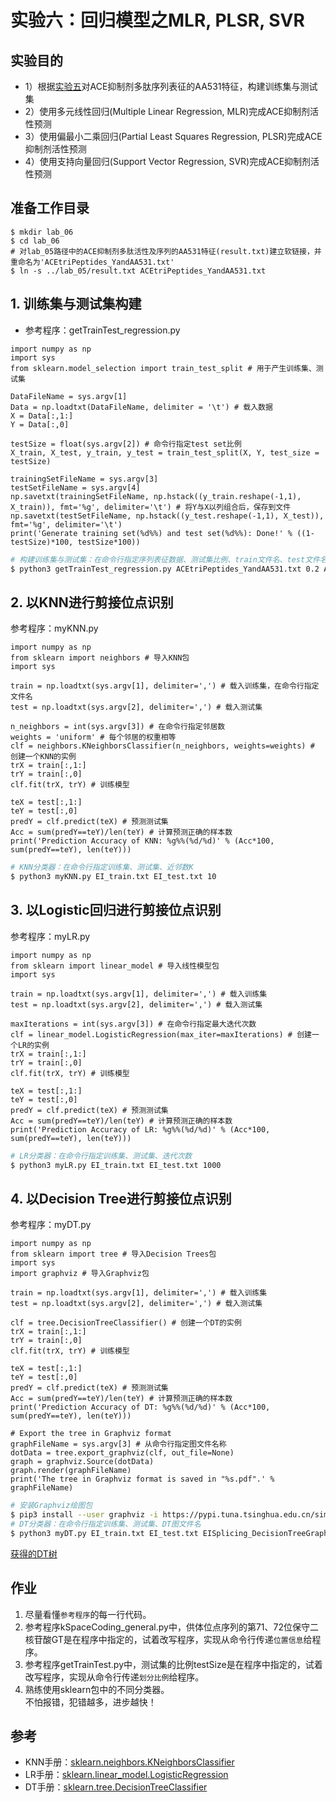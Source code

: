 # 实验六：回归模型之MLR, PLSR, SVR

## 实验目的
* 1）根据[实验五](https://github.com/ZhijunBioinf/Pattern-Recognition-and-Prediction/blob/master/Lab5_PeptideSequencesCoding/sequence_coding2.md)对ACE抑制剂多肽序列表征的AA531特征，构建训练集与测试集
* 2）使用多元线性回归(Multiple Linear Regression, MLR)完成ACE抑制剂活性预测
* 3）使用偏最小二乘回归(Partial Least Squares Regression, PLSR)完成ACE抑制剂活性预测
* 4）使用支持向量回归(Support Vector Regression, SVR)完成ACE抑制剂活性预测

## 准备工作目录
```
$ mkdir lab_06
$ cd lab_06
# 对lab_05路径中的ACE抑制剂多肽活性及序列的AA531特征(result.txt)建立软链接，并重命名为'ACEtriPeptides_YandAA531.txt'
$ ln -s ../lab_05/result.txt ACEtriPeptides_YandAA531.txt
```

## 1. 训练集与测试集构建
* 参考程序：getTrainTest_regression.py
```python3
import numpy as np
import sys
from sklearn.model_selection import train_test_split # 用于产生训练集、测试集

DataFileName = sys.argv[1]
Data = np.loadtxt(DataFileName, delimiter = '\t') # 载入数据
X = Data[:,1:]
Y = Data[:,0]

testSize = float(sys.argv[2]) # 命令行指定test set比例
X_train, X_test, y_train, y_test = train_test_split(X, Y, test_size = testSize)

trainingSetFileName = sys.argv[3]
testSetFileName = sys.argv[4]
np.savetxt(trainingSetFileName, np.hstack((y_train.reshape(-1,1), X_train)), fmt='%g', delimiter='\t') # 将Y与X以列组合后，保存到文件
np.savetxt(testSetFileName, np.hstack((y_test.reshape(-1,1), X_test)), fmt='%g', delimiter='\t')
print('Generate training set(%d%%) and test set(%d%%): Done!' % ((1-testSize)*100, testSize*100))
```

```bash
# 构建训练集与测试集：在命令行指定序列表征数据、测试集比例、train文件名、test文件名
$ python3 getTrainTest_regression.py ACEtriPeptides_YandAA531.txt 0.2 ACE_train.txt ACE_test.txt
```

## 2. 以KNN进行剪接位点识别
参考程序：myKNN.py
```python3
import numpy as np
from sklearn import neighbors # 导入KNN包
import sys

train = np.loadtxt(sys.argv[1], delimiter=',') # 载入训练集，在命令行指定文件名
test = np.loadtxt(sys.argv[2], delimiter=',') # 载入测试集

n_neighbors = int(sys.argv[3]) # 在命令行指定邻居数
weights = 'uniform' # 每个邻居的权重相等
clf = neighbors.KNeighborsClassifier(n_neighbors, weights=weights) # 创建一个KNN的实例
trX = train[:,1:]
trY = train[:,0]
clf.fit(trX, trY) # 训练模型

teX = test[:,1:]
teY = test[:,0]
predY = clf.predict(teX) # 预测测试集
Acc = sum(predY==teY)/len(teY) # 计算预测正确的样本数
print('Prediction Accuracy of KNN: %g%%(%d/%d)' % (Acc*100, sum(predY==teY), len(teY)))
```

```bash
# KNN分类器：在命令行指定训练集、测试集、近邻数K
$ python3 myKNN.py EI_train.txt EI_test.txt 10
```

## 3. 以Logistic回归进行剪接位点识别
参考程序：myLR.py
```python3
import numpy as np
from sklearn import linear_model # 导入线性模型包
import sys

train = np.loadtxt(sys.argv[1], delimiter=',') # 载入训练集
test = np.loadtxt(sys.argv[2], delimiter=',') # 载入测试集

maxIterations = int(sys.argv[3]) # 在命令行指定最大迭代次数
clf = linear_model.LogisticRegression(max_iter=maxIterations) # 创建一个LR的实例
trX = train[:,1:]
trY = train[:,0]
clf.fit(trX, trY) # 训练模型

teX = test[:,1:]
teY = test[:,0]
predY = clf.predict(teX) # 预测测试集
Acc = sum(predY==teY)/len(teY) # 计算预测正确的样本数
print('Prediction Accuracy of LR: %g%%(%d/%d)' % (Acc*100, sum(predY==teY), len(teY)))
```

```bash
# LR分类器：在命令行指定训练集、测试集、迭代次数
$ python3 myLR.py EI_train.txt EI_test.txt 1000
```

## 4. 以Decision Tree进行剪接位点识别
参考程序：myDT.py
```python3
import numpy as np
from sklearn import tree # 导入Decision Trees包
import sys
import graphviz # 导入Graphviz包

train = np.loadtxt(sys.argv[1], delimiter=',') # 载入训练集
test = np.loadtxt(sys.argv[2], delimiter=',') # 载入测试集

clf = tree.DecisionTreeClassifier() # 创建一个DT的实例
trX = train[:,1:]
trY = train[:,0]
clf.fit(trX, trY) # 训练模型

teX = test[:,1:]
teY = test[:,0]
predY = clf.predict(teX) # 预测测试集
Acc = sum(predY==teY)/len(teY) # 计算预测正确的样本数
print('Prediction Accuracy of DT: %g%%(%d/%d)' % (Acc*100, sum(predY==teY), len(teY)))

# Export the tree in Graphviz format
graphFileName = sys.argv[3] # 从命令行指定图文件名称
dotData = tree.export_graphviz(clf, out_file=None)
graph = graphviz.Source(dotData)
graph.render(graphFileName)
print('The tree in Graphviz format is saved in "%s.pdf".' % graphFileName)
```

```bash
# 安装Graphviz绘图包
$ pip3 install --user graphviz -i https://pypi.tuna.tsinghua.edu.cn/simple
# DT分类器：在命令行指定训练集、测试集、DT图文件名
$ python3 myDT.py EI_train.txt EI_test.txt EISplicing_DecisionTreeGraph
```
[获得的DT树](https://github.com/ZhijunBioinf/Pattern-Recognition-and-Prediction/blob/master/Lab3_Classifiers_KNN-LR-DT/EISplicing_DecisionTreeGraph.pdf)

## 作业
1. 尽量看懂`参考程序`的每一行代码。
2. 参考程序kSpaceCoding_general.py中，供体位点序列的第71、72位保守二核苷酸GT是在程序中指定的，试着改写程序，实现从命令行传递`位置信息`给程序。
3. 参考程序getTrainTest.py中，测试集的比例testSize是在程序中指定的，试着改写程序，实现从命令行传递`划分比例`给程序。
4. 熟练使用sklearn包中的不同分类器。 <br>
不怕报错，犯错越多，进步越快！

## 参考
* KNN手册：[sklearn.neighbors.KNeighborsClassifier](https://scikit-learn.org/stable/modules/neighbors.html#nearest-neighbors-classification)
* LR手册：[sklearn.linear_model.LogisticRegression](https://scikit-learn.org/stable/modules/linear_model.html#logistic-regression)
* DT手册：[sklearn.tree.DecisionTreeClassifier](https://scikit-learn.org/stable/modules/tree.html#classification)
